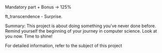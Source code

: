 Mandatory part + Bonus -> 125%

ft_transcendence - Surprise.

Summary: This project is about doing something you’ve never done before. Remind yourself the beginning of your journey in computer science. Look at you now. Time to shine!

For detailed information, refer to the subject of this project
